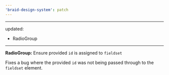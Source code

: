 ```yaml
---
'braid-design-system': patch
---
```


---
updated:
  - RadioGroup
---

**RadioGroup:** Ensure provided `id` is assigned to `fieldset`

Fixes a bug where the provided `id` was not being passed through to the `fieldset` element.
